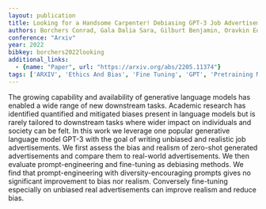 ```yaml
---
layout: publication
title: Looking for a Handsome Carpenter! Debiasing GPT-3 Job Advertisements
authors: Borchers Conrad, Gala Dalia Sara, Gilburt Benjamin, Oravkin Eduard, Bounsi Wilfried, Asano Yuki M., Kirk Hannah Rose
conference: "Arxiv"
year: 2022
bibkey: borchers2022looking
additional_links:
  - {name: "Paper", url: "https://arxiv.org/abs/2205.11374"}
tags: ['ARXIV', 'Ethics And Bias', 'Fine Tuning', 'GPT', 'Pretraining Methods', 'Prompting', 'RAG', 'Reinforcement Learning']
---
```

The growing capability and availability of generative language models has enabled a wide range of new downstream tasks. Academic research has identified quantified and mitigated biases present in language models but is rarely tailored to downstream tasks where wider impact on individuals and society can be felt. In this work we leverage one popular generative language model GPT-3 with the goal of writing unbiased and realistic job advertisements. We first assess the bias and realism of zero-shot generated advertisements and compare them to real-world advertisements. We then evaluate prompt-engineering and fine-tuning as debiasing methods. We find that prompt-engineering with diversity-encouraging prompts gives no significant improvement to bias nor realism. Conversely fine-tuning especially on unbiased real advertisements can improve realism and reduce bias.
